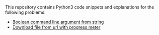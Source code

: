 This repository contains Python3 code snippets and explanations for the following problems:

- [Boolean command line argument from string]()
- [Download file from url with progress meter]()
